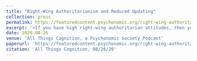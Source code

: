 ```yaml
---
title: "Right-Wing Authoritarianism and Reduced Updating"
collection: press
permalink: https://featuredcontent.psychonomic.org/right-wing-authoritarianism-and-reduced-updating/
excerpt: '>If you have high right-wing authoritarian attitudes, then you will be less likely to change your answers when asked again even after being told the right answers.'
date: 2020-08-26
venue: 'All Things Cognition, a Psychonomic Society Podcast'
paperurl: 'https://featuredcontent.psychonomic.org/right-wing-authoritarianism-and-reduced-updating/'
citation: 'All Things Cognition, 08/26/20'
---
```

 
